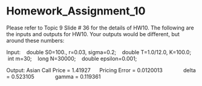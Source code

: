 # Homework_Assignment_10

Please refer to Topic 9 Slide # 36 for the details of HW10. The following are the inputs and outputs for HW10. Your outputs would be different, but around these numbers:

Input:
   double S0=100., r=0.03, sigma=0.2;
   double T=1.0/12.0, K=100.0;
   int m=30;
   long N=30000;
   double epsilon=0.001;

Output:
Asian Call Price = 1.41927
     Pricing Error = 0.0120013
             delta = 0.523105
             gamma = 0.119361

